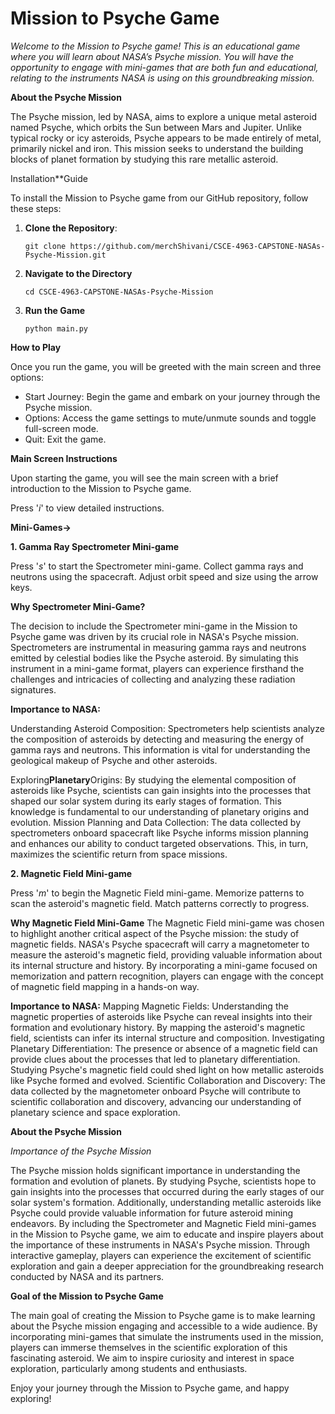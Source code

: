 # Mission to Psyche Game

*Welcome to the Mission to Psyche game! This is an educational game where you will learn about NASA’s Psyche mission. You will have the opportunity to engage with mini-games that are both fun and educational, relating to the instruments NASA is using on this groundbreaking mission.*

**About the Psyche Mission**

The Psyche mission, led by NASA, aims to explore a unique metal asteroid named Psyche, which orbits the Sun between Mars and Jupiter. Unlike typical rocky or icy asteroids, Psyche appears to be made entirely of metal, primarily nickel and iron. This mission seeks to understand the building blocks of planet formation by studying this rare metallic asteroid.

Installation**Guide

To install the Mission to Psyche game from our GitHub repository, follow these steps:

1. **Clone the Repository**: 

   ```
   git clone https://github.com/merchShivani/CSCE-4963-CAPSTONE-NASAs-Psyche-Mission.git

   ```

2. **Navigate to the Directory**

   ```
   cd CSCE-4963-CAPSTONE-NASAs-Psyche-Mission

   ```

3. **Run the Game**

   ```
   python main.py

   ```

**How to Play**

Once you run the game, you will be greeted with the main screen and three options:

- Start Journey: Begin the game and embark on your journey through the Psyche mission.
- Options: Access the game settings to mute/unmute sounds and toggle full-screen mode.
- Quit: Exit the game.

**Main Screen Instructions**

Upon starting the game, you will see the main screen with a brief introduction to the Mission to Psyche game. 

Press '*i*' to view detailed instructions.

**Mini-Games->**

**1. Gamma Ray Spectrometer Mini-game**

Press '*s*' to start the Spectrometer mini-game. Collect gamma rays and neutrons using the spacecraft. 
Adjust orbit speed and size using the arrow keys.

__Why Spectrometer Mini-Game?__

The decision to include the Spectrometer mini-game in the Mission to Psyche game was driven by its crucial role in NASA's Psyche mission. 
Spectrometers are instrumental in measuring gamma rays and neutrons emitted by celestial bodies like the Psyche asteroid. 
By simulating this instrument in a mini-game format, players can experience firsthand the challenges and intricacies of collecting and analyzing these radiation signatures.

__Importance to NASA:__

Understanding Asteroid Composition: Spectrometers help scientists analyze the composition of asteroids by detecting and measuring the energy of gamma rays and neutrons.
This information is vital for understanding the geological makeup of Psyche and other asteroids.

Exploring**Planetary**Origins: By studying the elemental composition of asteroids like Psyche, scientists can gain insights into the processes that shaped our solar system during its early stages of formation. 
This knowledge is fundamental to our understanding of planetary origins and evolution.
Mission Planning and Data Collection: The data collected by spectrometers onboard spacecraft like Psyche informs mission planning and enhances our ability to conduct targeted observations. 
This, in turn, maximizes the scientific return from space missions.

**2. Magnetic Field Mini-game**

Press '*m*' to begin the Magnetic Field mini-game. Memorize patterns to scan the asteroid's magnetic field. 
Match patterns correctly to progress.

**Why Magnetic Field Mini-Game**
The Magnetic Field mini-game was chosen to highlight another critical aspect of the Psyche mission: the study of magnetic fields. NASA's Psyche spacecraft will carry a magnetometer to measure the asteroid's magnetic field, providing valuable information about its internal structure and history. 
By incorporating a mini-game focused on memorization and pattern recognition, players can engage with the concept of magnetic field mapping in a hands-on way.

**Importance to NASA:**
Mapping Magnetic Fields: Understanding the magnetic properties of asteroids like Psyche can reveal insights into their formation and evolutionary history. 
By mapping the asteroid's magnetic field, scientists can infer its internal structure and composition.
Investigating Planetary Differentiation: The presence or absence of a magnetic field can provide clues about the processes that led to planetary differentiation. 
Studying Psyche's magnetic field could shed light on how metallic asteroids like Psyche formed and evolved.
Scientific Collaboration and Discovery: The data collected by the magnetometer onboard Psyche will contribute to scientific collaboration and discovery, advancing our understanding of planetary science and space exploration.

**About the Psyche Mission**

*Importance of the Psyche Mission*

The Psyche mission holds significant importance in understanding the formation and evolution of planets. 
By studying Psyche, scientists hope to gain insights into the processes that occurred during the early stages of our solar system's formation. 
Additionally, understanding metallic asteroids like Psyche could provide valuable information for future asteroid mining endeavors.
By including the Spectrometer and Magnetic Field mini-games in the Mission to Psyche game, we aim to educate and inspire players about the importance of these instruments in NASA's Psyche mission. 
Through interactive gameplay, players can experience the excitement of scientific exploration and gain a deeper appreciation for the groundbreaking research conducted by NASA and its partners.

**Goal of the Mission to Psyche Game**

The main goal of creating the Mission to Psyche game is to make learning about the Psyche mission engaging and accessible to a wide audience. By incorporating mini-games that simulate the instruments used in the mission, players can immerse themselves in the scientific exploration of this fascinating asteroid. We aim to inspire curiosity and interest in space exploration, particularly among students and enthusiasts.

Enjoy your journey through the Mission to Psyche game, and happy exploring!
